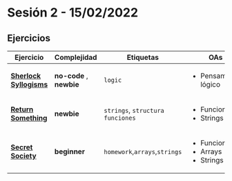 
# Sesión 2 - 15/02/2022

## Ejercicios

| Ejercicio                                                        | Complejidad                    | Etiquetas                    | OAs                                                                               |
| ---------------------------------------------------------------- | ------------------------------ | ---------------------------- | --------------------------------------------------------------------------------- |
| [**Sherlock Syllogisms**](https://github.com/Laboratoria/gym/tree/main/exercises/sherlock-syllogisms)                                                 |  **no-code** , **newbie**        | `logic`           | <ul><li> Pensamiento lógico </li></ul>                                       |
| [**Return Something**](https://github.com/Laboratoria/gym/tree/main/exercises/return-something-warmup)                                                 |  **newbie**        | `strings`, `structura funciones`           | <ul><li> Funciones </li><li> Strings </li></ul>                                       |
| [**Secret Society**](https://github.com/Laboratoria/gym/tree/main/exercises/secret-society)       | **beginner**       | `homework`,`arrays`,`strings`          | <ul><li> Funciones </li><li> Arrays </li><li> Strings </li></ul>                              |

